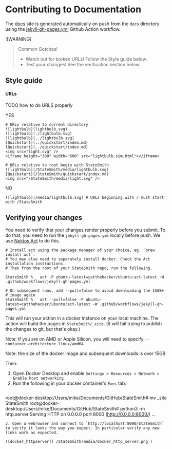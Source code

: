 # Contributing to Documentation

The [docs](/) site is generated automatically on push from the `docs` directory using the [jekyll-gh-pages.yml](/jekyll-gh-pages.yml) Github Action workflow.

![WARNING]
> Common Gotchas!
> * Watch out for broken URLs! Follow the Style guide below.
> * Test your changes! See the verification section below.


## Style guide

#### URLs
TODO how to do URLS properly

YES

```
# URLs relative to current directory
![lightbulb](lightbulb.svg)
![lightbulb](./lightbulb.svg)
![lightbulb](../lightbulb.svg)
[Quickstart](../quickstart/index.md)
[Quickstart](../quickstart/index.md)
<img src="light.svg" />
<iframe height="300" width="600" src="lightbulb.sim.html"></iframe>

# URLs relative to root begin with StateSmith
![lightbulb](/StateSmith/media/lightbulb.svg)
[Quickstart](/StateSmith/quickstart/index.md)
<img src="/StateSmith/media/light.svg" />
```

NO
```
![lightbulb](/media/lightbulb.svg) # URLs beginning with / must start with /StateSmith

```

## Verifying your changes

You need to verify that your changes render properly before you submit. To do that, you need to run the `jekyll-gh-pages.yml` locally before push. We use [Nektos Act](https://nektosact.com/) to do this.

```
# Install act using the package manager of your choice, eg. `brew install act`.
# You may also need to separately install docker. Check the Act installation instructions.
# Then from the root of your StateSmith repo, run the following.

StateSmith %   act -P ubuntu-latest=catthehacker/ubuntu:act-latest -W .github/workflows/jekyll-gh-pages.yml

# On subsequent runs, add --pull=false to avoid downloading the 15GB+
# image again
StateSmith %   act --pull=false -P ubuntu-latest=catthehacker/ubuntu:act-latest -W .github/workflows/jekyll-gh-pages.yml

```

This will run your action in a docker instance on your local machine. The action will build the pages in `StateSmith/_site`. (It will fail trying to publish the changes to git, but that's okay.)

Note: If you are on AMD or Apple Silicon, you will need to specify `--container-architecture linux/amd64`

Note: the size of the docker image and subsequent downloads is over 15GB


Then:
1. Open Docker Desktop and enable `Settings > Resources > Network > Enable host networking`
2. Run the following in your docker container's `Exec` tab: 
   ```
root@docker-desktop:/Users/mike/Documents/GitHub/StateSmith# mv _site StateSmith
root@docker-desktop:/Users/mike/Documents/GitHub/StateSmith# python3 -m http.server
Serving HTTP on 0.0.0.0 port 8000 (http://0.0.0.0:8000/) ...
   ```
3. Open a webrowser and connect to `http://localhost:8000/StateSmith` to verify it looks the way you expect. In particular verify any new links work as expected.

![docker_httpserver]( /StateSmith/media/docker_http_server.png )


